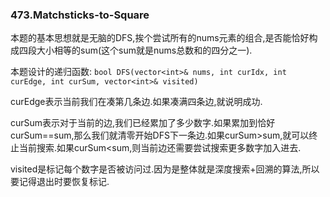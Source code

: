 ### 473.Matchsticks-to-Square

本题的基本思想就是无脑的DFS,挨个尝试所有的nums元素的组合,是否能恰好构成四段大小相等的sum(这个sum就是nums总数和的四分之一).

本题设计的递归函数: ```bool DFS(vector<int>& nums, int curIdx, int curEdge, int curSum, vector<int>& visited)```

curEdge表示当前我们在凑第几条边.如果凑满四条边,就说明成功.

curSum表示对于当前的边,我们已经累加了多少数字.如果累加到恰好curSum==sum,那么我们就清零开始DFS下一条边.如果curSum>sum,就可以终止当前搜索.如果curSum<sum,则当前边还需要尝试搜索更多数字加入进去.

visited是标记每个数字是否被访问过.因为是整体就是深度搜索+回溯的算法,所以要记得退出时要恢复标记.
